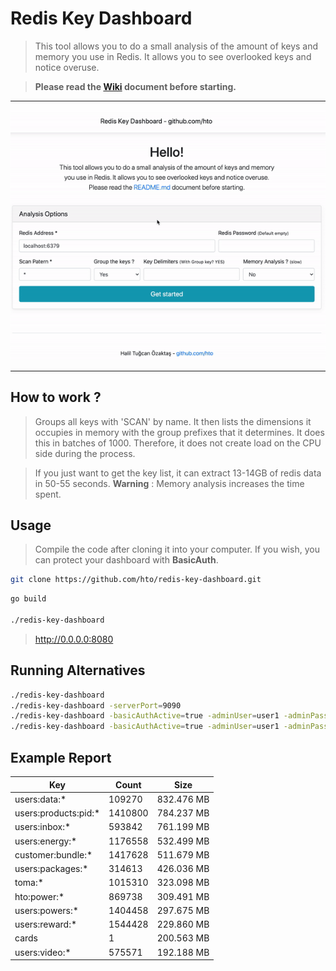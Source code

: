 # Redis Key Dashboard

> This tool allows you to do a small analysis of the amount of keys and memory you use in Redis. It allows you to see overlooked keys and notice overuse.

> **Please read the [Wiki](https://eff.org) document before starting.**

_________________

![Demo Gif](docs/demo.gif)

_________________

## How to work ?

> Groups all keys with 'SCAN' by name. It then lists the dimensions it occupies in memory with the group prefixes that it determines. It does this in batches of 1000. Therefore, it does not create load on the CPU side during the process.

> If you just want to get the key list, it can extract 13-14GB of redis data in 50-55 seconds. **Warning** : Memory analysis increases the time spent.

## Usage

> Compile the code after cloning it into your computer. If you wish, you can protect your dashboard with **BasicAuth**.

```sh
git clone https://github.com/hto/redis-key-dashboard.git
```
```sh
go build 

./redis-key-dashboard
```
> http://0.0.0.0:8080
 
## Running Alternatives

```sh
./redis-key-dashboard
./redis-key-dashboard -serverPort=9090
./redis-key-dashboard -basicAuthActive=true -adminUser=user1 -adminPass=password
./redis-key-dashboard -basicAuthActive=true -adminUser=user1 -adminPass=password -serverPort=9090
```

## Example Report

|Key|Count                        |Size  |
|---|-----------------------------|------|
|users:data:*|109270                       |832.476 MB|
|users:products:pid:*|1410800                      |784.237 MB|
|users:inbox:*|593842                       |761.199 MB|
|users:energy:*|1176558                      |532.499 MB|
|customer:bundle:*|1417628                      |511.679 MB|
|users:packages:*|314613                       |426.036 MB|
|toma:*|1015310                      |323.098 MB|
|hto:power:*|869738                       |309.491 MB|
|users:powers:*|1404458                      |297.675 MB|
|users:reward:*|1544428                      |229.860 MB|
|cards|1                            |200.563 MB|
|users:video:*|575571                       |192.188 MB|